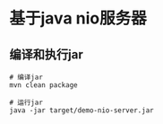 # 基于java nio服务器

## 编译和执行jar
```shell script
# 编译jar
mvn clean package

# 运行jar
java -jar target/demo-nio-server.jar
```
